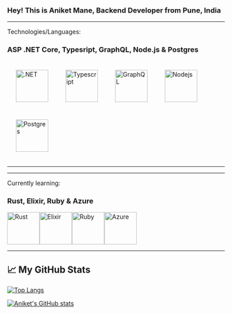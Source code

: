 ### Hey! This is Aniket Mane, Backend Developer from Pune, India

---
Technologies/Languages:
### ASP .NET Core, Typesript, GraphQL, Node.js & Postgres


<img src="https://cdn.cdnlogo.com/logos/d/6/dot-net-core.svg" alt=".NET" width="75" height="75" style="margin: 20px"><img src="https://cdn.cdnlogo.com/logos/t/96/typescript.svg" alt="Typescript" width="75" height="75" style="margin: 20px"/><img src="https://cdn.cdnlogo.com/logos/g/23/graphql.svg" alt="GraphQL" width="75" height="75" style="margin: 20px"/><img src="https://cdn.cdnlogo.com/logos/n/94/nodejs-icon.svg" alt="Nodejs" width="75" height="75" style="margin: 20px"/><img src="https://www.vectorlogo.zone/logos/postgresql/postgresql-icon.svg" alt="Postgres" width="75" height="75" style="margin: 20px"/>

---

---
Currently learning:
### Rust, Elixir, Ruby & Azure

<img src="https://www.vectorlogo.zone/logos/rust-lang/rust-lang-icon.svg" alt="Rust" width="75" height="75"/><img src="https://www.vectorlogo.zone/logos/elixir-lang/elixir-lang-icon.svg" alt="Elixir" width="75" height="75"/><img src="https://www.vectorlogo.zone/logos/ruby-lang/ruby-lang-icon.svg" alt="Ruby" width="75" height="75"/><img src="https://www.vectorlogo.zone/logos/microsoft_azure/microsoft_azure-icon.svg" alt="Azure" width="75" height="75"/>

---


## &#x1f4c8; My GitHub Stats

[![Top Langs](https://github-readme-stats.vercel.app/api/top-langs/?username=Technik97&hide=java,html,css&theme=radical)](https://github.com/anuraghazra/github-readme-stats)

[![Aniket's GitHub stats](https://github-readme-stats.vercel.app/api?username=Technik97&theme=radical)](https://github.com/anuraghazra/github-readme-stats)



